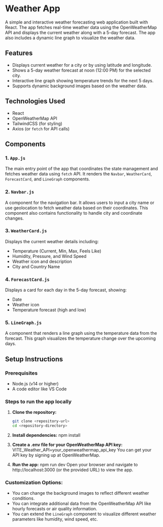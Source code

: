 # Weather App

A simple and interactive weather forecasting web application built with React. The app fetches real-time weather data using the OpenWeatherMap API and displays the current weather along with a 5-day forecast. The app also includes a dynamic line graph to visualize the weather data.

## Features
- Displays current weather for a city or by using latitude and longitude.
- Shows a 5-day weather forecast at noon (12:00 PM) for the selected city.
- Interactive line graph showing temperature trends for the next 5 days.
- Supports dynamic background images based on the weather data.

## Technologies Used
- React
- OpenWeatherMap API
- TailwindCSS (for styling)
- Axios (or `fetch` for API calls)

## Components

### 1. `App.js`
The main entry point of the app that coordinates the state management and fetches weather data using `fetch` API. It renders the `Navbar`, `WeatherCard`, `ForecastCard`, and `LineGraph` components.

### 2. `Navbar.js`
A component for the navigation bar. It allows users to input a city name or use geolocation to fetch weather data based on their coordinates. This component also contains functionality to handle city and coordinate changes.

### 3. `WeatherCard.js`
Displays the current weather details including:
- Temperature (Current, Min, Max, Feels Like)
- Humidity, Pressure, and Wind Speed
- Weather icon and description
- City and Country Name

### 4. `ForecastCard.js`
Displays a card for each day in the 5-day forecast, showing:
- Date
- Weather icon
- Temperature forecast (high and low)

### 5. `LineGraph.js`
A component that renders a line graph using the temperature data from the forecast. This graph visualizes the temperature change over the upcoming days.

## Setup Instructions

### Prerequisites
- Node.js (v14 or higher)
- A code editor like VS Code

### Steps to run the app locally

1. **Clone the repository:**

   ```bash
   git clone <repository-url>
   cd <repository-directory>
2. **Install dependencies:**
    npm install
3. **Create a .env file for your OpenWeatherMap API key:**
    VITE_Weather_API=your_openweathermap_api_key
    You can get your API key by signing up at OpenWeatherMap.
4. **Run the app:**
    npm run dev
    Open your browser and navigate to http://localhost:3000 (or the provided URL) to view the app.


### Customization Options:
- You can change the background images to reflect different weather conditions.
- You can integrate additional data from the OpenWeatherMap API like hourly forecasts or air quality information.
- You can extend the `LineGraph` component to visualize different weather parameters like humidity, wind speed, etc.